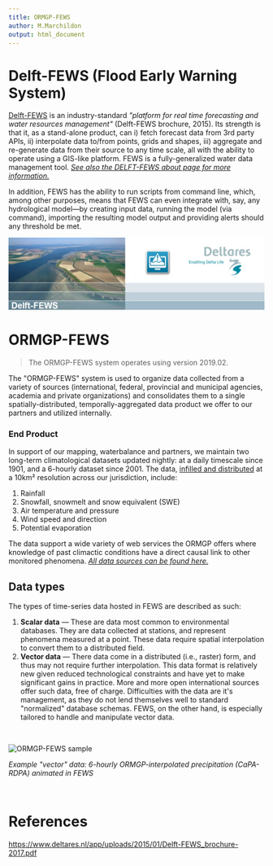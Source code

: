 ```yaml
---
title: ORMGP-FEWS
author: M.Marchildon
output: html_document
---
```



# Delft-FEWS (**F**lood **E**arly **W**arning **S**ystem)

[Delft-FEWS](https://www.deltares.nl/en/software-and-data/products/delft-fews-platform) is an industry-standard *"platform for real time forecasting and water resources management"* (Delft-FEWS brochure, 2015). Its strength is that it, as a stand-alone product, can i) fetch forecast data from 3rd party APIs, ii) interpolate data to/from points, grids and shapes, iii) aggregate and re-generate data from their source to any time scale, all with the ability to operate using a GIS-like platform. FEWS is a fully-generalized water data management tool. [*See also the DELFT-FEWS about page for more information.*](https://oss.deltares.nl/web/delft-fews/about-delft-fews)

In addition, FEWS has the ability to run scripts from command line, which, among other purposes, means that FEWS can even integrate with, say, any hydrological model—by creating input data, running the model (via command), importing the resulting model output and providing alerts should any threshold be met.

![](fig/fews2019-splash.png)


# ORMGP-FEWS

> The ORMGP-FEWS system operates using version 2019.02.

The "ORMGP-FEWS" system is used to organize data collected from a variety of sources (international, federal, provincial and municipal agencies, academia and private organizations) and consolidates them to a single spatially-distributed, temporally-aggregated data product we offer to our partners and utilized internally.


### End Product
In support of our mapping, waterbalance and partners, we maintain two long-term climatological datasets updated nightly: at a daily timescale since 1901, and a 6-hourly dataset since 2001. The data, [infilled and distributed](\fews\climate-interpolation.html) at a 10km² resolution across our jurisdiction, include:

1. Rainfall
1. Snowfall, snowmelt and snow equivalent (SWE)
1. Air temperature and pressure
1. Wind speed and direction
1. Potential evaporation


The data support a wide variety of web services the ORMGP offers where knowledge of past climactic conditions have a direct causal link to other monitored phenomena.  [*All data sources can be found here.*](/interpolants/interpolation/climate-sources.html)


## Data types
The types of time-series data hosted in FEWS are described as such:

1. **Scalar data** — These are data most common to environmental databases. They are data collected at stations, and represent phenomena measured at a point.  These data require spatial interpolation to convert them to a distributed field.
1. **Vector data** — There data come in a distributed (i.e., raster) form, and thus may not require further interpolation.  This data format is relatively new given reduced technological constraints and have yet to make significant gains in practice. More and more open international sources offer such data, free of charge. Difficulties with the data are it's management, as they do not lend themselves well to standard "normalized" database schemas.  FEWS, on the other hand, is especially tailored to handle and manipulate vector data.

<br>

![ORMGP-FEWS sample](fig/ORMGP-FEWS-sample1-slowed.gif)

*Example "vector" data: 6-hourly ORMGP-interpolated precipitation (CaPA-RDPA) animated in FEWS*

<br>

# References

https://www.deltares.nl/app/uploads/2015/01/Delft-FEWS_brochure-2017.pdf